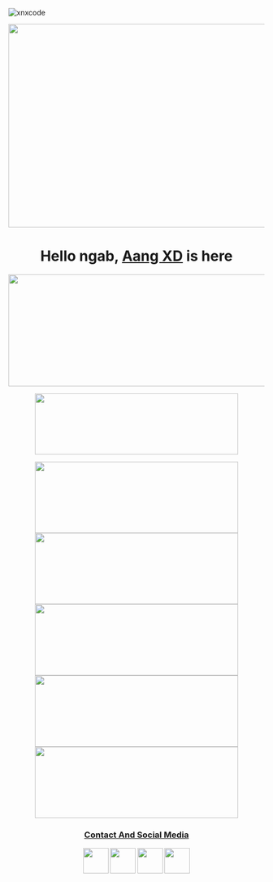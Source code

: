 ![xnxcode](https://user-images.githubusercontent.com/92802033/181089750-68593662-e5ec-4e89-a51c-975c35df5cb6.png)

<p align="center">
  <img width="1000" height="400" src="https://user-images.githubusercontent.com/xnxcode.png">
</p>
<h1 align="center">
  <b>Hello ngab, <b> <a href="https://www.facebook.com/aang.qwerty69" target="blank">Aang XD</a> is here
</h1>
<p align="center">
  <img width="600" height="220" src="https://github-readme-stats.vercel.app/api?username=AngCyber&show_icons=true&theme=chartreuse-white&locale=id">
</p>
<p align="center">
  <img width="400" height="120" src="https://github-readme-stats.vercel.app/api/top-langs/?username=AngCyber&layout=compact&theme=chartreuse-white">
</p>
<p align="center">
<a href="https://github.com/AngCyber/MultiBF"><img width="400" height="140" src="https://github-readme-stats.vercel.app/api/pin/?username=AngCyber&repo=MultiBF&theme=chartreuse-white"></a>
<a href="https://github.com/AngCyber/F_Crack"><img width="400" height="140" src="https://github-readme-stats.vercel.app/api/pin/?username=AngCyber&repo=F_Crack&theme=chartreuse-white"></a>
<a href="https://github.com/AngCyber/Dump"><img width="400" height="140" src="https://github-readme-stats.vercel.app/api/pin/?username=AngCyber&repo=Dump&theme=chartreuse-white"></a>
<a href="https://github.com/AngCyber/AngCyber"><img width="400" height="140" src="https://github-readme-stats.vercel.app/api/pin/?username=AngCyber&repo=AngCyber&theme=chartreuse-white"></a>
<a href="https://github.com/AngCyber/decode"><img width="400" height="140" src="https://github-readme-stats.vercel.app/api/pin/?username=AngCyber&repo=decode&theme=chartreuse-white"></a>
</p>
<h3 align="center">
  <a href="https://saweria.co/AangXD" target="blank">Contact And Social Media</a>
</h3>
<p align="center">
  <a href="https://youtube.com/channel/UCqwjydkaE3y0qo-3Yl3yL3A"><img width="50" height="50" src="https://camo.githubusercontent.com/d54e97f5edde790381f7e62b217410df33e066a0dc8f692f2fc6b25fc1768b0c/68747470733a2f2f6564656e742e6769746875622e696f2f537570657254696e7949636f6e732f696d616765732f7376672f796f75747562652e737667"></a>
  <a href="https://www.facebook.com/aang.qwerty69"><img width="50" height="50" src="https://camo.githubusercontent.com/8f245234577766478eaf3ee72b0615e99bb9ef3eaa56e1c37f75692811181d5c/68747470733a2f2f6564656e742e6769746875622e696f2f537570657254696e7949636f6e732f696d616765732f7376672f66616365626f6f6b2e737667"></a>
  <a href="https://www.instagram.com/aangxd.qwerty_"><img width="50" height="50" src="https://camo.githubusercontent.com/c9dacf0f25a1489fdbc6c0d2b41cda58b77fa210a13a886d6f99e027adfbd358/68747470733a2f2f6564656e742e6769746875622e696f2f537570657254696e7949636f6e732f696d616765732f7376672f696e7374616772616d2e737667"></a>
  <a href="https://api.whatsapp.com/send/?phone=6283177721763&text=Assalamualaikum+Bang+Aang+..."><img width="50" height="50" src="https://camo.githubusercontent.com/945d32cdd8d51fe844ca8b2976914ae8786586607aee1cba24d7318e24b30411/68747470733a2f2f6564656e742e6769746875622e696f2f537570657254696e7949636f6e732f696d616765732f7376672f77686174736170702e737667"></a>
</p>
